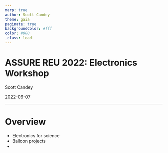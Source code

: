 ```yaml
---
marp: true
author: Scott Candey
theme: gaia
paginate: true
backgroundColor: #fff
color: #000
_class: lead
---
```


# ASSURE REU 2022: Electronics Workshop
Scott Candey

2022-06-07

---

# Overview

- Electronics for science
- Balloon projects
- 

